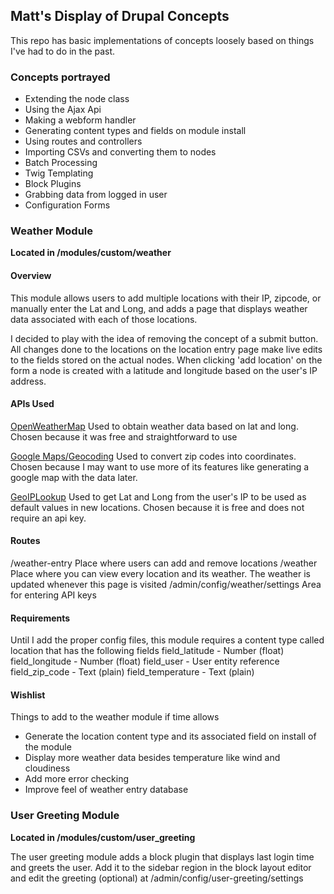 
Matt's Display of Drupal Concepts
---------------------

This repo has basic implementations of concepts loosely based on things I've had to do in the past.

###  Concepts portrayed
- Extending the node class
- Using the Ajax Api
- Making a webform handler
- Generating content types and fields on module install
- Using routes and controllers
- Importing CSVs and converting them to nodes
- Batch Processing
- Twig Templating
- Block Plugins
- Grabbing data from logged in user
- Configuration Forms

### Weather Module
**Located in /modules/custom/weather**
#### Overview
This module allows users to add multiple locations with their IP, zipcode, or manually enter the Lat and Long, and adds a page that displays weather data associated with each of those locations.

I decided to play with the idea of removing the concept of a submit button. All changes done to the locations on the location entry page make live edits to the fields stored on the actual nodes. When clicking 'add location' on the form a node is created with a latitude and longitude based on the user's IP address.

#### APIs Used
[OpenWeatherMap](https://openweathermap.org/ "OpenWeatherMap") Used to obtain weather data based on lat and long. Chosen because it was free and straightforward to use

[Google Maps/Geocoding](https://developers.google.com/maps/documentation/geocoding/overview "Google Maps/Geocoding") Used to convert zip codes into coordinates. Chosen because I may want to use more of its features like generating a google map with the data later.

[GeoIPLookup](https://geoiplookup.io/ "GeoIPLookup") Used to get Lat and Long from the user's IP to be used as default values in new locations. Chosen because it is free and does not require an api key.

#### Routes
/weather-entry Place where users can add and remove locations
/weather Place where you can view every location and its weather. The weather is updated whenever this page is visited
/admin/config/weather/settings Area for entering API keys

#### Requirements
Until I add the proper config files, this module requires a content type called location that has the following fields
field_latitude - Number (float)
field_longitude - Number (float)
field_user - User entity reference
field_zip_code - Text (plain)
field_temperature - Text (plain)
#### Wishlist
Things to add to the weather module if time allows
* Generate the location content type and its associated field on install of the module
* Display more weather data besides temperature like wind and cloudiness
* Add more error checking
* Improve feel of weather entry database
### User Greeting Module
**Located in /modules/custom/user_greeting**

The user greeting module adds a block plugin that displays last login time and greets the user.
Add it to the sidebar region in the block layout editor and edit the greeting (optional) at /admin/config/user-greeting/settings
